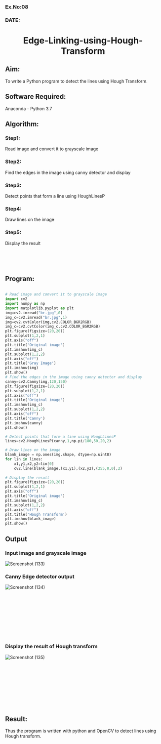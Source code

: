 ### Ex.No:08
### DATE: 
# <p align="center"> Edge-Linking-using-Hough-Transform</p>

## Aim:
To write a Python program to detect the lines using Hough Transform.

## Software Required:
Anaconda - Python 3.7

## Algorithm:
### Step1:
Read image and convert it to grayscale image

### Step2:
Find the edges in the image using canny detector and display

### Step3:
Detect points that form a line using HoughLinesP


### Step4:
Draw lines on the image

### Step5:
Display the result

</br>
</br>
</br>

## Program:
```Python

# Read image and convert it to grayscale image
import cv2 
import numpy as np
import matplotlib.pyplot as plt
img=cv2.imread("br.jpg",0)
img_c=cv2.imread("br.jpg",1)
img=cv2.cvtColor(img,cv2.COLOR_BGR2RGB)
img_c=cv2.cvtColor(img_c,cv2.COLOR_BGR2RGB)
plt.figure(figsize=(20,20))
plt.subplot(1,2,1)
plt.axis("off")
plt.title('Original image')
plt.imshow(img_c)
plt.subplot(1,2,2)
plt.axis("off")
plt.title('Gray Image')
plt.imshow(img)
plt.show()
# Find the edges in the image using canny detector and display
canny=cv2.Canny(img,120,150)
plt.figure(figsize=(20,20))
plt.subplot(1,2,1)
plt.axis("off")
plt.title('Original image')
plt.imshow(img_c)
plt.subplot(1,2,2)
plt.axis("off")
plt.title('Canny')
plt.imshow(canny)
plt.show()

# Detect points that form a line using HoughLinesP
lines=cv2.HoughLinesP(canny,1,np.pi/180,50,20,2)

# Draw lines on the image
blank_image = np.ones(img.shape, dtype=np.uint8)
for lin in lines:
    x1,y1,x2,y2=lin[0]
    cv2.line(blank_image,(x1,y1),(x2,y2),(255,0,0),2)
    
# Display the result
plt.figure(figsize=(20,20))
plt.subplot(1,2,1)
plt.axis("off")
plt.title('Original image')
plt.imshow(img_c)
plt.subplot(1,2,2)
plt.axis("off")
plt.title('Hough Transform')
plt.imshow(blank_image)
plt.show()

```


## Output

### Input image and grayscale image
![Screenshot (133)](https://user-images.githubusercontent.com/75235334/169962720-33efaf6d-179c-4809-b425-4a917fd57da6.png)

### Canny Edge detector output
![Screenshot (134)](https://user-images.githubusercontent.com/75235334/169962761-93e00ec5-1df6-46ba-9dad-4f5f7306f6c1.png)

</br>

</br>
</br>

</br>

</br>

</br>
</br>

</br>

### Display the result of Hough transform

![Screenshot (135)](https://user-images.githubusercontent.com/75235334/169962820-aa64cf20-d012-4c1c-b114-2c3d16b3490e.png)

</br>

</br>
</br>

</br>

</br>

</br>
</br>

</br>

## Result:
Thus the program is written with python and OpenCV to detect lines using Hough transform. 
